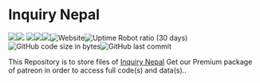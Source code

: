 # Inquiry Nepal
<img src="https://img.shields.io/badge/total%20listings-55669-informational"><img src="https://img.shields.io/badge/vulnerabilities-0-brightgreen"> <img src="https://img.shields.io/badge/w3c-validated-brightgreen"><img src="https://img.shields.io/badge/website%20version%20latest-4.6%20BETA-important"><img src="https://img.shields.io/badge/website%20version%20stable-4.5-important"><img alt="Website" src="https://img.shields.io/website?down_color=blue&down_messageMaintenance=&style=plastic&up_color=green&up_message=Online&url=https%3A%2F%2Fwww.inquirynepal.com"><img alt="Uptime Robot ratio (30 days)" src="https://img.shields.io/uptimerobot/ratio/m789112037-07ea4561ff57165f64cc050b"><img alt="GitHub code size in bytes" src="https://img.shields.io/github/languages/code-size/blockyarcade/inquirynepal"><img alt="GitHub last commit" src="https://img.shields.io/github/last-commit/blockyarcade/inquirynepal">

This Repository is to store files of <a href="https://inquirynepal.com">Inquiry Nepal</a>
Get our Premium package of patreon in order to access full code(s) and data(s)..
